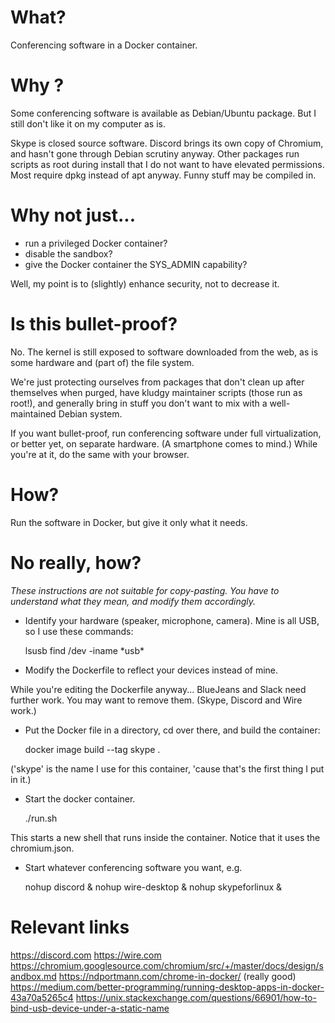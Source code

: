 # What?

Conferencing software in a Docker container.

# Why ?

Some conferencing software is available as Debian/Ubuntu package.
But I still don't like it on my computer as is.

Skype is closed source software. Discord brings its own copy of Chromium, and hasn't gone through Debian scrutiny anyway. 
Other packages run scripts as root during install that I do not want to have elevated permissions. Most require dpkg instead of apt anyway.
Funny stuff may be compiled in.

# Why not just...

* run a privileged Docker container?
* disable the sandbox?
* give the Docker container the SYS_ADMIN capability?

Well, my point is to (slightly) enhance security, not to decrease it.

# Is this bullet-proof?

No. The kernel is still exposed to software downloaded from the web, as is some hardware and (part of) the file system.

We're just protecting ourselves from packages that don't clean up after themselves when purged, have kludgy maintainer scripts (those run as root!), and generally bring in stuff you don't want to mix with a well-maintained Debian system.

If you want bullet-proof, run conferencing software under full virtualization, or better yet, on separate hardware.
(A smartphone comes to mind.) While you're at it, do the same with your browser.

# How?

Run the software in Docker, but give it only what it needs.

# No really, how?

_These instructions are not suitable for copy-pasting._
_You have to understand what they mean, and modify them accordingly._

* Identify your hardware (speaker, microphone, camera). Mine is all USB, so I use these commands:

  lsusb
  find /dev -iname \*usb\*

* Modify the Dockerfile to reflect your devices instead of mine.

While you're editing the Dockerfile anyway...
BlueJeans and Slack need further work.
You may want to remove them.
(Skype, Discord and Wire work.)

* Put the Docker file in a directory, cd over there, and build the container:

  docker image build --tag skype .
  
('skype' is the name I use for this container, 'cause that's the first thing I put in it.)

* Start the docker container.

    ./run.sh
	
This starts a new shell that runs inside the container. Notice that it uses the chromium.json.
	
* Start whatever conferencing software you want, e.g.

    nohup discord &
	nohup wire-desktop &
	nohup skypeforlinux &


# Relevant links

https://discord.com
https://wire.com
https://chromium.googlesource.com/chromium/src/+/master/docs/design/sandbox.md
https://ndportmann.com/chrome-in-docker/ (really good)
https://medium.com/better-programming/running-desktop-apps-in-docker-43a70a5265c4
https://unix.stackexchange.com/questions/66901/how-to-bind-usb-device-under-a-static-name
